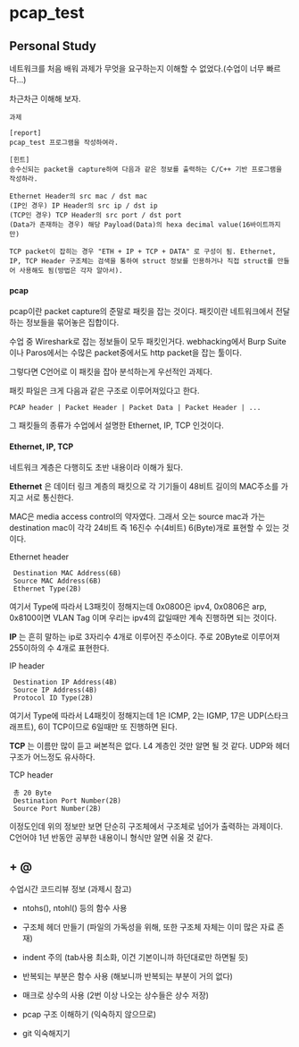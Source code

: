 # pcap_test

## Personal Study

네트워크를 처음 배워 과제가 무엇을 요구하는지 이해할 수 없었다.(수업이 너무 빠르다...)

차근차근 이해해 보자.

```
과제

[report]
pcap_test 프로그램을 작성하여라.

[힌트]
송수신되는 packet을 capture하여 다음과 같은 정보를 출력하는 C/C++ 기반 프로그램을 작성하라.

Ethernet Header의 src mac / dst mac
(IP인 경우) IP Header의 src ip / dst ip
(TCP인 경우) TCP Header의 src port / dst port
(Data가 존재하는 경우) 해당 Payload(Data)의 hexa decimal value(16바이트까지만)

TCP packet이 잡히는 경우 "ETH + IP + TCP + DATA" 로 구성이 됨. Ethernet, IP, TCP Header 구조체는 검색을 통하여 struct 정보를 인용하거나 직접 struct를 만들어 사용해도 됨(방법은 각자 알아서).
```

#### pcap

pcap이란 packet capture의 준말로 패킷을 잡는 것이다. 패킷이란 네트워크에서 전달하는 정보들을 묶어놓은 집합이다.

수업 중 Wireshark로 잡는 정보들이 모두 패킷인거다. webhacking에서 Burp Suite이나 Paros에서는 수많은 packet중에서도 http packet을 잡는 툴이다.

그렇다면 C언어로 이 패킷을 잡아 분석하는게 우선적인 과제다.

패킷 파일은 크게 다음과 같은 구조로 이루어져있다고 한다.

```
PCAP header | Packet Header | Packet Data | Packet Header | ...
```

그 패킷들의 종류가 수업에서 설명한 Ethernet, IP, TCP 인것이다.

#### Ethernet, IP, TCP

네트워크 계층은 다행히도 초반 내용이라 이해가 됬다.

**Ethernet** 은 데이터 링크 계층의 패킷으로 각 기기들이 48비트 길이의 MAC주소를 가지고 서로 통신한다.

MAC은 media access control의 약자였다.
그래서 오는 source mac과 가는 destination mac이 각각 24비트 즉 16진수 수(4비트) 6(Byte)개로 표현할 수 있는 것이다.

Ethernet header
```
 Destination MAC Address(6B)
 Source MAC Address(6B)
 Ethernet Type(2B)
```
여기서 Type에 따라서 L3패킷이 정해지는데 0x0800은 ipv4, 0x0806은 arp, 0x8100이면 VLAN Tag 이며 우리는 ipv4의 값일때만 계속 진행하면 되는 것이다.

**IP** 는 흔히 말하는 ip로 3자리수 4개로 이루어진 주소이다. 주로 20Byte로 이루어져 255이하의 수 4개로 표현한다.

IP header
```
 Destination IP Address(4B)
 Source IP Address(4B)
 Protocol ID Type(2B)
```
여기서 Type에 따라서 L4패킷이 정해지는데 1은 ICMP, 2는 IGMP, 17은 UDP(스타크래프트), 6이 TCP이므로 6일때만 또 진행하면 된다.

**TCP** 는 이름만 많이 듣고 써본적은 없다. L4 계층인 것만 알면 될 것 같다. UDP와 헤더구조가 어느정도 유사하다.

TCP header
```
 총 20 Byte
 Destination Port Number(2B)
 Source Port Number(2B)
```

이정도인데 위의 정보만 보면 단순히 구조체에서 구조체로 넘어가 출력하는 과제이다. C언어야 1년 반동안 공부한 내용이니 형식만 알면 쉬울 것 같다.

## + @
수업시간 코드리뷰 정보 (과제시 참고)

- ntohs(), ntohl() 등의 함수 사용

- 구조체 헤더 만들기 (파일의 가독성을 위해, 또한 구조체 자체는 이미 많은 자료 존재)

- indent 주의 (tab사용 최소화, 이건 기본이니까 하던대로만 하면될 듯)

- 반복되는 부분은 함수 사용 (해보니까 반복되는 부분이 거의 없다)

- 매크로 상수의 사용 (2번 이상 나오는 상수들은 상수 저장)

- pcap 구조 이해하기 (익숙하지 않으므로)

- git 익숙해지기
